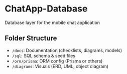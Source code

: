 # ChatApp-Database
Database layer for the  mobile chat application
## Folder Structure

- `/docs`: Documentation (checklists, diagrams, models)
- `/sql`: SQL schema & seed files
- `/orm/prisma`: ORM config (Prisma or others)
- `/diagrams`: Visuals (ERD, UML, object diagram)

